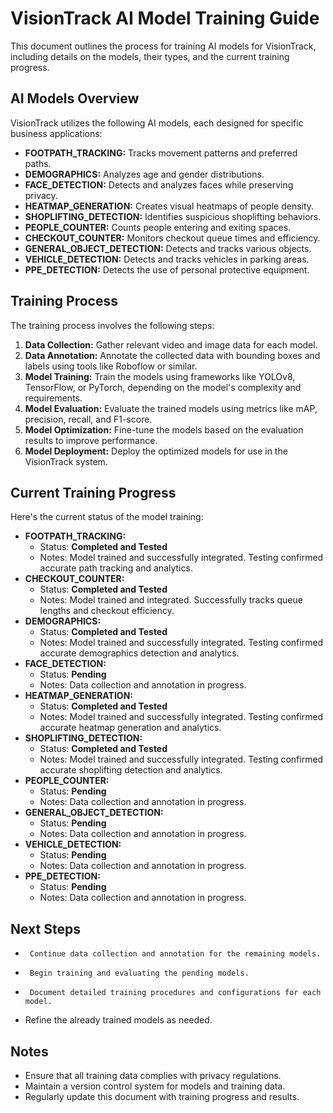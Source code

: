 # VisionTrack AI Model Training Guide

This document outlines the process for training AI models for VisionTrack, including details on the models, their types, and the current training progress.

## AI Models Overview

VisionTrack utilizes the following AI models, each designed for specific business applications:

-   **FOOTPATH_TRACKING:** Tracks movement patterns and preferred paths.
-   **DEMOGRAPHICS:** Analyzes age and gender distributions.
-   **FACE_DETECTION:** Detects and analyzes faces while preserving privacy.
-   **HEATMAP_GENERATION:** Creates visual heatmaps of people density.
-   **SHOPLIFTING_DETECTION:** Identifies suspicious shoplifting behaviors.
-   **PEOPLE_COUNTER:** Counts people entering and exiting spaces.
-   **CHECKOUT_COUNTER:** Monitors checkout queue times and efficiency.
-   **GENERAL_OBJECT_DETECTION:** Detects and tracks various objects.
-   **VEHICLE_DETECTION:** Detects and tracks vehicles in parking areas.
-   **PPE_DETECTION:** Detects the use of personal protective equipment.


## Training Process

The training process involves the following steps:

1.  **Data Collection:** Gather relevant video and image data for each model.
2.  **Data Annotation:** Annotate the collected data with bounding boxes and labels using tools like Roboflow or similar.
3.  **Model Training:** Train the models using frameworks like YOLOv8, TensorFlow, or PyTorch, depending on the model's complexity and requirements.
4.  **Model Evaluation:** Evaluate the trained models using metrics like mAP, precision, recall, and F1-score.
5.  **Model Optimization:** Fine-tune the models based on the evaluation results to improve performance.
6.  **Model Deployment:** Deploy the optimized models for use in the VisionTrack system.

## Current Training Progress

Here's the current status of the model training:

-   **FOOTPATH_TRACKING:**
    -    Status: **Completed and Tested**
    -    Notes: Model trained and successfully integrated. Testing confirmed accurate path tracking and analytics.
-   **CHECKOUT_COUNTER:**
    -    Status: **Completed and Tested**
    -    Notes: Model trained and integrated. Successfully tracks queue lengths and checkout efficiency.
-   **DEMOGRAPHICS:**
    -    Status: **Completed and Tested**
    -    Notes: Model trained and successfully integrated. Testing confirmed accurate demographics detection and analytics.
-   **FACE_DETECTION:**
    -    Status: **Pending**
    -    Notes: Data collection and annotation in progress.
-   **HEATMAP_GENERATION:**
    -    Status: **Completed and Tested**
    -    Notes: Model trained and successfully integrated. Testing confirmed accurate heatmap generation and analytics.
-   **SHOPLIFTING_DETECTION:**
    -    Status: **Completed and Tested**
    -    Notes: Model trained and successfully integrated. Testing confirmed accurate shoplifting detection and analytics.
-   **PEOPLE_COUNTER:**
    -    Status: **Pending**
    -    Notes: Data collection and annotation in progress.
-   **GENERAL_OBJECT_DETECTION:**
    -   Status: **Pending**
    -   Notes: Data collection and annotation in progress.
-   **VEHICLE_DETECTION:**
    -   Status: **Pending**
    -   Notes: Data collection and annotation in progress.
-   **PPE_DETECTION:**
    -   Status: **Pending**
    -   Notes: Data collection and annotation in progress.

## Next Steps

-      Continue data collection and annotation for the remaining models.
-      Begin training and evaluating the pending models.
-      Document detailed training procedures and configurations for each model.
-   Refine the already trained models as needed.

## Notes

-   Ensure that all training data complies with privacy regulations.
-   Maintain a version control system for models and training data.
-   Regularly update this document with training progress and results.